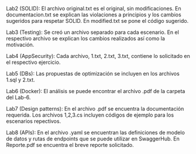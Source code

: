Lab2 (SOLID): El archivo original.txt es el original, sin modificaciones. En documentacion.txt se explican las violaciones a principios y los cambios sugeridos para respetar SOLID. En modified.txt se pone el código sugerido.

Lab3 (Testing): Se creó un archivo separado para cada escenario. En el respectivo archivo se explican los cambios realizados así como la motivación.

Lab4 (AppSecurity): Cada archivo, 1.txt, 2.txt, 3.txt, contiene lo solicitado en el respectivo ejercicio.

Lab5 (DBs): Las propuestas de optimización se incluyen en los archivos 1.sql y 2.txt.

Lab6 (Docker): El análisis se puede encontrar el archivo .pdf de la carpeta del Lab-6.

Lab7 (Design patterns): En el archivo .pdf se encuentra la documentación requerida. Los archivos 1,2,3.cs incluyen códigos de ejemplo para los escenarios repectivos.

Lab8 (APIs): En el archivo .yaml se encuentran las definiciones de modelo de datos y rutas de endpoints que se puede utilizar en SwaggerHub. En Reporte.pdf se encuentra el breve reporte solicitado.